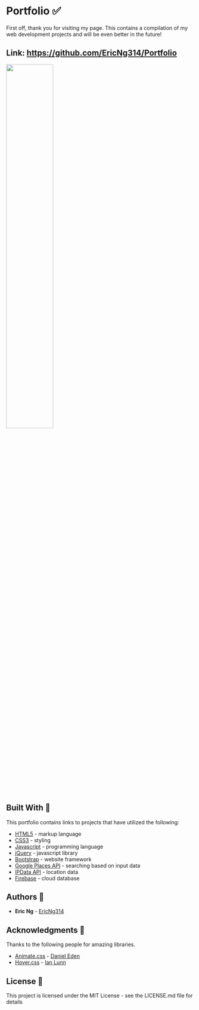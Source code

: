 # Portfolio :white_check_mark:

First off, thank you for visiting my page. This contains a compilation of my web development projects and will be even better in the future! 

## Link: https://github.com/EricNg314/Portfolio
<img src="assets/images/About_Page.png" width="50%" height="50%">


## Built With :european_castle:

This portfolio contains links to projects that have utilized the following: 

* [HTML5](https://www.w3.org/TR/html/) - markup language
* [CSS3](https://developer.mozilla.org/en-US/docs/Web/CSS/CSS3) - styling
* [Javascript](https://www.javascript.com/) - programming language
* [jQuery](https://jquery.com/) - javascript library
* [Bootstrap](https://getbootstrap.com/) - website framework
* [Google Places API](https://developers.google.com/places/web-service/intro) - searching based on input data
* [IPData API](https://ipdata.co/) - location data
* [Firebase](https://firebase.google.com/) - cloud database

## Authors :pray:

* **Eric Ng** - [EricNg314](https://github.com/EricNg314)


## Acknowledgments :microphone:

Thanks to the following people for amazing libraries.

* [Animate.css](https://daneden.github.io/animate.css/) - [Daniel Eden](https://daneden.me/)
* [Hover.css](http://ianlunn.github.io/Hover/) - [Ian Lunn](https://github.com/IanLunn/Hover)

## License :pencil:
This project is licensed under the MIT License - see the LICENSE.md file for details
